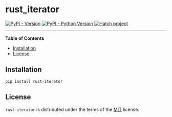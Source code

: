 # rust_iterator

[![PyPI - Version](https://img.shields.io/pypi/v/rust-iterator.svg)](https://pypi.org/project/rust-iterator)
[![PyPI - Python Version](https://img.shields.io/pypi/pyversions/rust-iterator.svg)](https://pypi.org/project/rust-iterator)
[![Hatch project](https://img.shields.io/badge/%F0%9F%A5%9A-Hatch-4051b5.svg)](https://github.com/pypa/hatch)

-----

**Table of Contents**

- [Installation](#installation)
- [License](#license)

## Installation

```console
pip install rust-iterator
```

## License

`rust-iterator` is distributed under the terms of the [MIT](https://spdx.org/licenses/MIT.html) license.
